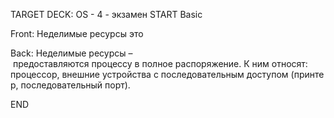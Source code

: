 TARGET DECK: OS - 4 - экзамен
START
Basic

Front: Неделимые ресурсы это

Back: Неделимые ресурсы – предоставляются процессу в полное распоряжение.
К ним относят: процессор, внешние устройства с последовательным доступом (принтер, последовательный порт).
<!--ID: 1663705565788-->
END

